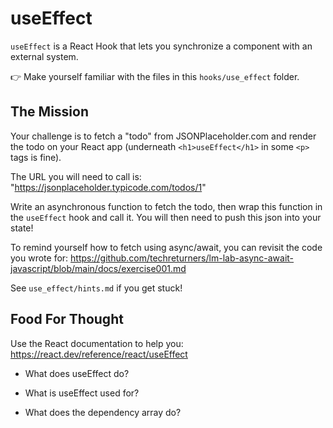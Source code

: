 # useEffect

`useEffect` is a React Hook that lets you synchronize a component with an external system.

👉 Make yourself familiar with the files in this `hooks/use_effect` folder.

## The Mission

Your challenge is to fetch a "todo" from JSONPlaceholder.com and render the todo on your React app (underneath `<h1>useEffect</h1>` in some `<p>` tags is fine).

The URL you will need to call is: "https://jsonplaceholder.typicode.com/todos/1"

Write an asynchronous function to fetch the todo, then wrap this function in the `useEffect` hook and call it. You will then need to push this json into your state!

To remind yourself how to fetch using async/await, you can revisit the code you wrote for: https://github.com/techreturners/lm-lab-async-await-javascript/blob/main/docs/exercise001.md

See `use_effect/hints.md` if you get stuck!

## Food For Thought

Use the React documentation to help you: https://react.dev/reference/react/useEffect

- What does useEffect do?

- What is useEffect used for?

- What does the dependency array do?

